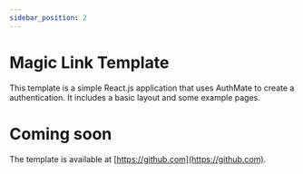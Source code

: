 ```yaml
---
sidebar_position: 2
---
```


# Magic Link Template
This template is a simple React.js application that uses AuthMate to create a authentication. It includes a basic layout and some example pages.


# Coming soon


The template is available at [https://github.com](https://github.com).
